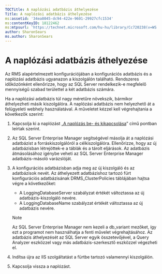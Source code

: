 ```yaml
---
TOCTitle: A naplózási adatbázis áthelyezése
Title: A naplózási adatbázis áthelyezése
ms:assetid: '34ea8045-dc94-422e-9601-29927cfc1534'
ms:contentKeyID: 18122462
ms:mtpsurl: 'https://technet.microsoft.com/hu-hu/library/Cc720238(v=WS.10)'
author: SharonSears
ms.author: SharonSears
---
```


A naplózási adatbázis áthelyezése
=================================

Az RMS alapértelmezett konfigurációjában a konfigurációs adatbázis és a naplózási adatbázis ugyanazon a kiszolgálón található. Rendszeres időközönként ellenőrizze, hogy az SQL Server rendelkezik-e megfelelő mennyiségű szabad területtel a két adatbázis számára.

Ha a naplózási adatbázis túl nagy méretűre növekszik, bármikor áthelyezheti másik kiszolgálóra. A naplózási adatbázis nem helyezhető át a felügyeleti webhely használatával. A műveletet kézzel kell végrehajtania a következők szerint:

1.  Kapcsolja ki a naplózást „[A naplózás be- és kikapcsolása](https://technet.microsoft.com/8e672f95-566f-4070-9a2a-2f70f087148f)” című pontban leírtak szerint.
2.  Az SQL Server Enterprise Manager segítségével másolja át a naplózási adatbázist a forráskiszolgálóról a célkiszolgálóra. Ellenőrizze, hogy az új adatbázisban létrejöttek-e a táblák és a tárolt eljárások. Az adatbázis átmásolásához igénybe veheti az SQL Server Enterprise Manager adatbázis-másoló varázslóját.
3.  A konfigurációs adatbázisban adja meg az új kiszolgáló és az adatbázisok nevét. Az áthelyezett adatbázishoz tartozó fürt konfigurációs adatbázisának DRMS\_ClusterPolicies táblájában hajtsa végre a következőket:
    -   A LoggingDatabaseServer szabályzat értékét változtassa az új adatbázis-kiszolgáló nevére.
    -   A LoggingDatabaseName szabályzat értékét változtassa az új adatbázis nevére.

    > [!NOTE]  
    > Az SQL Server Enterprise Manager nem kezeli a db\_variant mezőket, így ezt a programot nem használhatja a fenti művelet végrehajtásához. Az adatbázis áthelyezését az SQL Server egyik összetevőjével, a Query Analyzer eszközzel vagy más adatbázis-szerkesztő eszközzel végezheti el. 

4.  Indítsa újra az IIS szolgáltatást a fürtbe tartozó valamennyi kiszolgálón.
5.  Kapcsolja vissza a naplózást.
